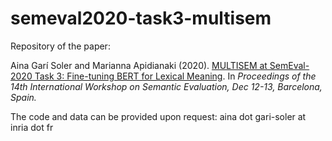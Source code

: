 # semeval2020-task3-multisem

Repository of the paper:

Aina Garí Soler and Marianna Apidianaki (2020). [MULTISEM at SemEval-2020 Task 3: Fine-tuning BERT for Lexical Meaning](https://arxiv.org/abs/2007.12432). In _Proceedings of the 14th International Workshop on Semantic Evaluation, Dec 12-13, Barcelona, Spain._

The code and data can be provided upon request: aina dot gari-soler at inria dot fr
